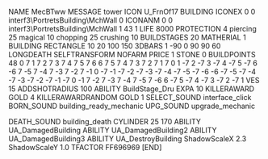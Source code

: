 NAME MecBTww
MESSAGE tower
ICON U_FrnOf17
BUILDING
ICONEX 0 0 interf3\PortretsBuilding\MchWall 0
ICONANM 0 0 interf3\PortretsBuilding\MchWall 1 43 1
LIFE 8000
PROTECTION 4 piercing 25 magical 10 chopping 25 crushing 10
BUILDSTAGES 20
MATHERIAL 1 BUILDING
RECTANGLE 10 20 100 150
3DBARS 1 -90 0 90 90 60 
LONGDEATH
SELFTRANSFORM
NOFARM
PRICE 1 STONE 0
BUILDPOINTS   48    0  7  1  7  2  7  3  7  4  7  5  7  6  6  7  5  7  4  7  3  7  2  7  1      7  0  1  -7  2  -7  3  -7  4  -7  5  -7  6  -6  7  -5  7  -4  7  -3  7  -2  7  -1      0  -7  -1  -7  -2  -7  -3  -7  -4  -7  -5  -7  -6  -6  -7  -5  -7  -4  -7  -3  -7  -2  -7  -1       -7  0  -1  7  -2  7  -3  7  -4  7  -5  7  -6  6  -7  5  -7  4  -7  3  -7  2  -7  1
VES 15
ADDSHOTRADIUS 100
ABILITY BuildStage_Dru
EXPA 10
KILLERAWARD             GOLD 4
KILLERAWARDRANDOM       GOLD 1
SELECT_SOUND interface_click
BORN_SOUND building_ready_mechanic
UPG_SOUND upgrade_mechanic

DEATH_SOUND building_death
CYLINDER 25 170
ABILITY UA_DamagedBuilding
ABILITY UA_DamagedBuilding2
ABILITY UA_DamagedBuilding3
ABILITY UA_DestroyBuilding
ShadowScaleX 2.3
ShadowScaleY 1.0
TFACTOR FF696969
[END]
